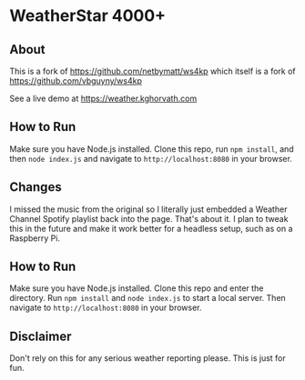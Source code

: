 # WeatherStar 4000+

## About

This is a fork of https://github.com/netbymatt/ws4kp which itself is a fork of https://github.com/vbguyny/ws4kp

See a live demo at https://weather.kghorvath.com

## How to Run

Make sure you have Node.js installed. Clone this repo, run `npm install`, and then `node index.js` and navigate to `http://localhost:8080` in your browser.

## Changes

I missed the music from the original so I literally just embedded a Weather Channel Spotify playlist back into the page. That's about it. I plan to tweak this in the future and make it work better for a headless setup, such as on a Raspberry Pi.

## How to Run

Make sure you have Node.js installed. Clone this repo and enter the directory. Run `npm install` and `node index.js` to start a local server. Then navigate to `http://localhost:8080` in your browser.

## Disclaimer

Don't rely on this for any serious weather reporting please. This is just for fun.
